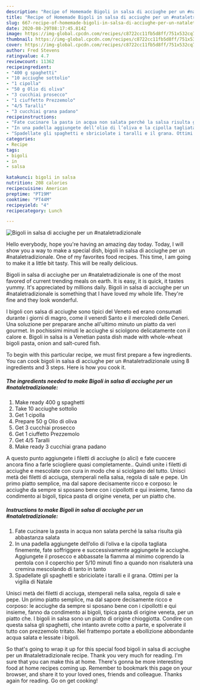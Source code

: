 ```yaml
---
description: "Recipe of Homemade Bigoli in salsa di acciughe per un #nataletradizionale"
title: "Recipe of Homemade Bigoli in salsa di acciughe per un #nataletradizionale"
slug: 667-recipe-of-homemade-bigoli-in-salsa-di-acciughe-per-un-nataletradizionale
date: 2020-08-29T08:17:45.814Z
image: https://img-global.cpcdn.com/recipes/c8722cc11fb5d8ff/751x532cq70/bigoli-in-salsa-di-acciughe-per-un-nataletradizionale-recipe-main-photo.jpg
thumbnail: https://img-global.cpcdn.com/recipes/c8722cc11fb5d8ff/751x532cq70/bigoli-in-salsa-di-acciughe-per-un-nataletradizionale-recipe-main-photo.jpg
cover: https://img-global.cpcdn.com/recipes/c8722cc11fb5d8ff/751x532cq70/bigoli-in-salsa-di-acciughe-per-un-nataletradizionale-recipe-main-photo.jpg
author: Fred Stevens
ratingvalue: 4.7
reviewcount: 11362
recipeingredient:
- "400 g spaghetti"
- "10 acciughe sottolio"
- "1 cipolla"
- "50 g Olio di oliva"
- "3 cucchiai prosecco"
- "1 ciuffetto Prezzemolo"
- "4/5 Taralli"
- "3 cucchiai grana padano"
recipeinstructions:
- "Fate cucinare la pasta in acqua non salata perché la salsa risulta già abbastanza salata"
- "In una padella aggiungete dell’olio di l’oliva e la cipolla tagliata finemente, fate soffriggere e successivamente aggiungete le acciughe. Aggiungete il prosecco e abbassate la fiamma al minimo coprendo la pentola con il coperchio per 5/10 minuti fino a quando non risaluterà una cremina mescolando di tanto in tanto"
- "Spadellate gli spaghetti e sbriciolate i taralli e il grana. Ottimi per la vigilia di Natale"
categories:
- Recipe
tags:
- bigoli
- in
- salsa

katakunci: bigoli in salsa 
nutrition: 208 calories
recipecuisine: American
preptime: "PT19M"
cooktime: "PT44M"
recipeyield: "4"
recipecategory: Lunch

---
```



![Bigoli in salsa di acciughe per un #nataletradizionale](https://img-global.cpcdn.com/recipes/c8722cc11fb5d8ff/751x532cq70/bigoli-in-salsa-di-acciughe-per-un-nataletradizionale-recipe-main-photo.jpg)

Hello everybody, hope you're having an amazing day today. Today, I will show you a way to make a special dish, bigoli in salsa di acciughe per un #nataletradizionale. One of my favorites food recipes. This time, I am going to make it a little bit tasty. This will be really delicious.

Bigoli in salsa di acciughe per un #nataletradizionale is one of the most favored of current trending meals on earth. It is easy, it is quick, it tastes yummy. It's appreciated by millions daily. Bigoli in salsa di acciughe per un #nataletradizionale is something that I have loved my whole life. They're fine and they look wonderful.

I bigoli con salsa di acciughe sono tipici del Veneto ed erano consumati durante i giorni di magro, come il venerdì Santo e il mercoledì delle Ceneri. Una soluzione per preparare anche all&#39;ultimo minuto un piatto da veri gourmet. In pochissimi minuti le acciughe si sciolgono delicatamente con il calore e. Bigoli in salsa is a Venetian pasta dish made with whole-wheat bigoli pasta, onion and salt-cured fish.


To begin with this particular recipe, we must first prepare a few ingredients. You can cook bigoli in salsa di acciughe per un #nataletradizionale using 8 ingredients and 3 steps. Here is how you cook it.

<!--inarticleads1-->

##### The ingredients needed to make Bigoli in salsa di acciughe per un #nataletradizionale:

1. Make ready 400 g spaghetti
1. Take 10 acciughe sottolio
1. Get 1 cipolla
1. Prepare 50 g Olio di oliva
1. Get 3 cucchiai prosecco
1. Get 1 ciuffetto Prezzemolo
1. Get 4/5 Taralli
1. Make ready 3 cucchiai grana padano


A questo punto aggiungete i filetti di acciughe (o alici) e fate cuocere ancora fino a farle sciogliere quasi completamente.. Quindi unite i filetti di acciughe e mescolate con cura in modo che si sciolgano del tutto. Unisci metà dei filetti di acciuga, stemperali nella salsa, regola di sale e pepe. Un primo piatto semplice, ma dal sapore decisamente ricco e corposo: le acciughe da sempre si sposano bene con i cipollotti e qui insieme, fanno da condimento ai bigoli, tipica pasta di origine veneta, per un piatto che. 

<!--inarticleads2-->

##### Instructions to make Bigoli in salsa di acciughe per un #nataletradizionale:

1. Fate cucinare la pasta in acqua non salata perché la salsa risulta già abbastanza salata
1. In una padella aggiungete dell’olio di l’oliva e la cipolla tagliata finemente, fate soffriggere e successivamente aggiungete le acciughe. Aggiungete il prosecco e abbassate la fiamma al minimo coprendo la pentola con il coperchio per 5/10 minuti fino a quando non risaluterà una cremina mescolando di tanto in tanto
1. Spadellate gli spaghetti e sbriciolate i taralli e il grana. Ottimi per la vigilia di Natale


Unisci metà dei filetti di acciuga, stemperali nella salsa, regola di sale e pepe. Un primo piatto semplice, ma dal sapore decisamente ricco e corposo: le acciughe da sempre si sposano bene con i cipollotti e qui insieme, fanno da condimento ai bigoli, tipica pasta di origine veneta, per un piatto che. I bigoli in salsa sono un piatto di origine chioggiotta. Condire con questa salsa gli spaghetti, che intanto avrete cotto a parte, e spolverate il tutto con prezzemolo tritato. Nel frattempo portate a ebollizione abbondante acqua salata e lessate i bigoli. 

So that's going to wrap it up for this special food bigoli in salsa di acciughe per un #nataletradizionale recipe. Thank you very much for reading. I'm sure that you can make this at home. There's gonna be more interesting food at home recipes coming up. Remember to bookmark this page on your browser, and share it to your loved ones, friends and colleague. Thanks again for reading. Go on get cooking!
